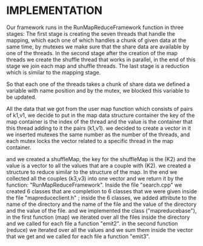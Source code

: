 
# IMPLEMENTATION

Our framework runs in the RunMapReduceFramework function in three stages:
The first stage is creating the seven threads that handle the mapping, which each one of which handles a chunk of given data at the same time, by mutexes we make sure that the share data are available by one of the threads.
In the second stage after the creation of the map threads we create the shuffle thread that works in parallel, in the end of this stage we join each map and shuffle threads.
The last stage is a reduction which is similar to the mapping stage.

So that each one of the threads takes a chunk of share data we defined a variable with name position and by the mutex, we blocked this variable to be updated.

All the data that we got from the user map function which consists of pairs of k1,v1, we decide to put in the map data structure container the key of the map container is the index of the thread and the value is the container that this thread adding to it the pairs (k1,v1).  we decided to create a vector in it we inserted mutexes the same number as the number of the threads, and each mutex locks the vector related to a specific thread in the map container.

and we created a shuffleMap, the key for the shuffleMap is the (K2) and the value is a vector to all the values that are a couple with (K2). we created a structure to reduce similar to the structure of the map. In the end we collected all the couples (k3,v3) into one vector and we return it by the function:
 "RunMapReduceFramework". Inside the file "search.cpp" we created 6 classes that are completion to 6 classes that we were given inside the file "mapreduceclient.h" ; inside the 6 classes, we added attribute to the name of the directory
 and the name of the file and the value of the directory and the value of the file.
 and we implemented the class ("mapreducebase"), in the first function (map) we iterated over all the files inside the directory and we called for each file a function "emit2".
 in the second function (reduce) we iterated over all the values and we sum them inside the vector that we get and we called for each file a function "emit3".

